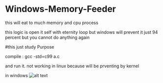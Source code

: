 # Windows-Memory-Feeder

this will eat to much memory and cpu process

this logic is open it self with eternity loop but windows will prevent it
just 94 percent but you cannot do anything again


#this just study Purpose


compile :
gcc -std=c99 a.c

and run it.
not working in linux because will be prventing
by kernel

in windows
![alt text](https://raw.githubusercontent.com/thelooserman/Windows-Memory-Feeder/blob/master/Screenshot_10.png)

